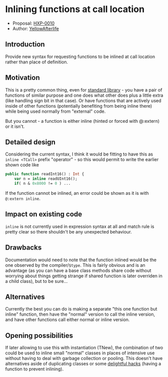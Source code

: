 # Inlining functions at call location

* Proposal: [HXP-0010](0010-inline-calls.md)
* Author: [YellowAfterlife](https://github.com/yellowafterlife)

## Introduction

Provide new syntax for requesting functions to be inlined at call location rather than place of definition.

## Motivation

This is a pretty common thing, even for [standard library](https://github.com/HaxeFoundation/haxe/blob/development/std/haxe/io/Input.hx#L229-L247) - you have a pair of functions of similar purpose and one does what other does plus a little extra (like handling sign bit in that case). Or have functions that are actively used inside of other functions (potentially benefiting from being inline there) while being used normally from "external" code.

But you cannot - a function is either inline (hinted or forced with @:extern) or it isn't.

## Detailed design

Considering the current syntax, I think it would be fitting to have this as `inline <TCall>` prefix "operator" - so this would permit to write the earlier shown code like
```haxe
public function readInt16() : Int {
	var n = inline readUInt16();
	if( n & 0x8000 != 0 ) ...
```
If the function cannot be inlined, an error could be shown as it is with `@:extern inline`.

## Impact on existing code

`inline` is not currently used in expression syntax at all and match rule is pretty clear so there shouldn't be any unexpected behaviour.

## Drawbacks

Documentation would need to note that the function inlined would be the one observed by the compiler/`$type`. This is fairly obvious and is an advantage (as you can have a base class methods share code without worrying about things getting strange if shared function is later overriden in a child class), but to be sure...

## Alternatives

Currently the best you can do is making a separate "this one function but inline" function, then have the "normal" version to call the inline version, and have other functions call either normal or inline version.

## Opening possibilities

If later allowing to use this with instantiation (TNew), the combination of two could be used to inline small "normal" classes in places of intensive use without having to deal with garbage collection or pooling. This doesn't have alternatives aside of duplicating classes or some [delightful hacks](https://try.haxe.org/#Ee0DC) (having a function to prevent inlining).
